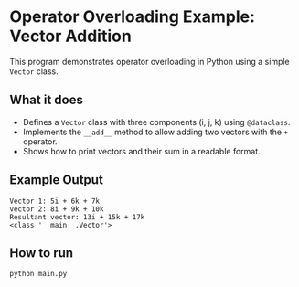 # Operator Overloading Example: Vector Addition

This program demonstrates operator overloading in Python using a simple `Vector` class.

## What it does
- Defines a `Vector` class with three components (i, j, k) using `@dataclass`.
- Implements the `__add__` method to allow adding two vectors with the `+` operator.
- Shows how to print vectors and their sum in a readable format.

## Example Output
```
Vector 1: 5i + 6k + 7k
vector 2: 8i + 9k + 10k
Resultant vector: 13i + 15k + 17k
<class '__main__.Vector'>
```

## How to run
```sh
python main.py
``` 